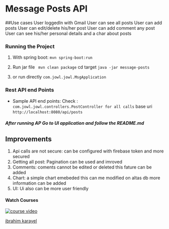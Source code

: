 # Message Posts API

##Use cases
User loggedIn with Gmail
User can see all posts 
User can add posts 
User can edit/delete his/her post
User can add comment any post
User can see his/her personal details and a char about posts


### Running the Project

1. With spring boot: 
    `mvn spring-boot:run`
  
2.  Run jar file 
    ` mvn clean package`   cd target  `java -jar message-posts`

3. or run directly  `com.jowl.jowl.MsgApplication`

### Rest API end Points

* Sample API end points: 
Check : `com.jowl.jowl.controllers.PostController for all calls`
base uri `http://localhost:8080/api/posts` 

##### After running AP Go to UI application and follow the README.md


## Improvements

1. Api calls are not secure: 
    can be configured with firebase token and more secured
2. Getting all post: 
    Pagination can be used and imroved 
3. Comments:
    coments cannot be edited or deleted this fature can be added 
3. Chart:
    a simple chart emebeded this can me modified on altas db more information can be added 
4.  UI:
   Ui also can be more user friendly 


#### Watch Courses
[![course video](https://img.youtube.com/vi/8FBsvpHUsxA/0.jpg)](https://youtu.be/8FBsvpHUsxA)


[ibrahim karayel](https://www.linkedin.com/in/ibrahimkarayel/)



